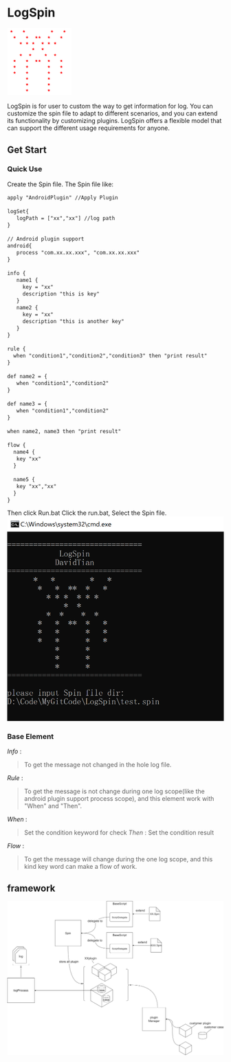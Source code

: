 # LogSpin  
<img src="Spin.png" width="150px" alt="Spin Logo" />


 LogSpin is for user to custom the way to get information for log. You can customize the spin file to adapt to different scenarios, and you can extend its functionality by customizing plugins. LogSpin offers a flexible model that can support the different usage requirements for anyone.

## Get Start
### Quick Use
Create the Spin file. The Spin file like:
~~~
apply "AndroidPlugin" //Apply Plugin

logSet{
   logPath = ["xx","xx"] //log path
}

// Android plugin support
android{
   process "com.xx.xx.xxx", "com.xx.xx.xxx"
}

info {
   name1 {
     key = "xx"
     description "this is key"
   }
   name2 {
     key = "xx"
     description "this is another key"
   }
}

rule {
  when "condition1","condition2","condition3" then "print result"
}

def name2 = {
   when "condition1","condition2"
}

def name3 = {
   when "condition1","condition2"
}

when name2, name3 then "print result"

flow {
  name4 {
   key "xx"
  }

  name5 {
   key "xx","xx"
  }
}

~~~
Then click Run.bat
Click the run.bat, Select the Spin file.  
![image](Run.png)
### Base Element
   *Info* :
   > To get the message not changed in the hole log file.
  
   *Rule* :
   > To get the message is not change during one log scope(like the android plugin support process scope), and this element work with "When" and "Then".
    
   *When* :
   > Set the condition keyword for check 
   *Then* :
   > Set the condition result
   
   *Flow* :
   > To get the message will change during the one log scope, and this kind key word can make a flow of work.

## framework
![image](design.png)